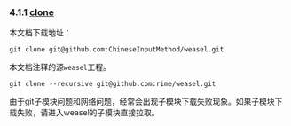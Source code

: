 ### 4.1.1 [clone](https://github.com/ChineseInputMethod/weasel/blob/master/doc/4.1%20build/4.1.1%20clone/clone.md)

本文档下载地址：

```batch
git clone git@github.com:ChineseInputMethod/weasel.git
```

本文档注释的源`weasel`工程。

```batch
git clone --recursive git@github.com:rime/weasel.git
```

由于git子模块问题和网络问题，经常会出现子模块下载失败现象。如果子模块下载失败，请进入weasel的子模块直接拉取。